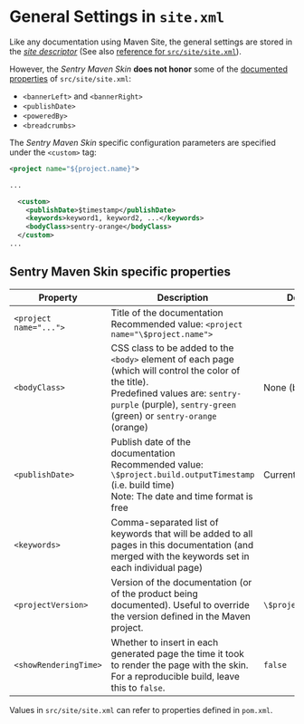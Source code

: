 # General Settings in `site.xml`

Like any documentation using Maven Site, the general settings are stored in the [*site descriptor*](https://maven.apache.org/plugins/maven-site-plugin/examples/sitedescriptor.html) (See also [reference for `src/site/site.xml`](https://maven.apache.org/doxia/doxia-sitetools/doxia-site-model/site.html)).

However, the *Sentry Maven Skin* **does not honor** some of the [documented properties](https://maven.apache.org/plugins/maven-site-plugin/examples/sitedescriptor.html) of `src/site/site.xml`:

* `<bannerLeft>` and `<bannerRight>`
* `<publishDate>`
* `<poweredBy>`
* `<breadcrumbs>`

The *Sentry Maven Skin* specific configuration parameters are specified under the `<custom>` tag:

```xml
<project name="${project.name}">

...

  <custom>
    <publishDate>$timestamp</publishDate>
    <keywords>keyword1, keyword2, ...</keywords>
    <bodyClass>sentry-orange</bodyClass>
  </custom>
...
```

## Sentry Maven Skin specific properties

| Property | Description | Default |
|---|---|---|
| `<project name="...">` | Title of the documentation <br/>Recommended value: `<project name="\$project.name">` | |
| `<bodyClass>` | CSS class to be added to the `<body>` element of each page (which will control the color of the title).<br/>Predefined values are: `sentry-purple` (purple), `sentry-green` (green) or `sentry-orange` (orange) | None (blue) |
| `<publishDate>` | Publish date of the documentation<br/>Recommended value: `\$project.build.outputTimestamp` (i.e. build time)<br/>Note: The date and time format is free | Current date |
| `<keywords>` | Comma-separated list of keywords that will be added to all pages in this documentation (and merged with the keywords set in each individual page) | |
| `<projectVersion>` | Version of the documentation (or of the product being documented). Useful to override the version defined in the Maven project. | `\$project.version` |
| `<showRenderingTime>` | Whether to insert in each generated page the time it took to render the page with the skin. For a reproducible build, leave this to `false`. | `false` |

Values in `src/site/site.xml` can refer to properties defined in `pom.xml`.
